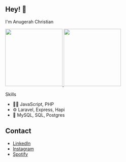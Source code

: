 ## Hey! 👋

I'm Anugerah Christian
<p align="left">
  <a href="https://github.com/anugerahc">
    <img height="180em" src="https://github-readme-stats.vercel.app/api?username=anugerahc&show_icons=true&theme=blueberry&include_all_commits=true&count_private=true"/>
    <img height="180em" src="https://github-readme-stats.vercel.app/api/top-langs/?username=anugerahc&layout=compact&langs_count=8&theme=blueberry"/>
  </a>
</p

## Skills
- 👨‍💻 JavaScript, PHP
- ⚙️ Laravel, Express, Hapi
- 💽 MySQL, SQL, Postgres

## Contact
- <a href="https://www.linkedin.com/in/anugerahc/" target="_blank">LinkedIn</a>
- <a href="https://www.instagram.com/_achristx/" target="_blank">Instagram</a>
- <a href="https://open.spotify.com/user/anugerahchristian" target="_blank">Spotify</a>
